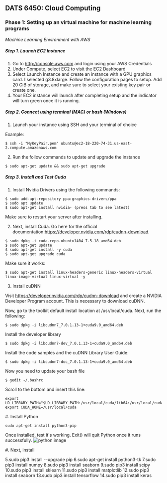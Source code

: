 ## DATS 6450: Cloud Computing
### Phase 1: Setting up an virtual machine for machine learning programs

*Machine Learning Environment with AWS*

##### Step 1. Launch EC2 Instance
1. Go to http://console.aws.com and login using your AWS Credentials
2. Under Compute, select EC2 to visit the EC2 Dashboard
3. Select Launch Instance and create an instance with a GPU graphics card. I selected g3.8xlarge. Follow the configuration pages to setup. Add 20 GiB of storage, and make sure to select your existing key pair or create one.
4. Your EC2 instance will launch after completing setup and the indicator will turn green once it is running.

##### Step 2. Connect using terminal (MAC) or bash (Windows)
1. Launch your instance using SSH and your terminal of choice

Example:
```
$ ssh -i "MyKeyPair.pem" ubuntu@ec2-18-220-74-31.us-east-2.compute.amazonaws.com
```
2. Run the follow commands to update and upgrade the instance
```
$ sudo apt-get update && sudo apt-get upgrade
```
##### Step 3. Install and Test Cuda
1. Install Nvidia Drivers using the following commands:
```
$ sudo add-apt-repository ppa:graphics-drivers/ppa
$ sudo apt update
$ sudo apt-get install nvidia- (press tab to see latest)
```
Make sure to restart your server after installing.

2. Next, install Cuda. Go here for the official documentation:https://developer.nvidia.com/rdp/cudnn-download.
```
$ sudo dpkg -i cuda-repo-ubuntu1404_7.5-18_amd64.deb
$ sudo apt-get update
$ sudo apt-get install -y cuda
$ sudo apt-get upgrade cuda
```
Make sure it works:
```
$ sudo apt-get install linux-headers-generic linux-headers-virtual linux-image-virtual linux-virtual -y
```
3. Install cuDNN

Visit https://developer.nvidia.com/rdp/cudnn-download and create a NVIDIA Developer Program account. This is necessary to download cuDNN.

Now, go to the toolkit default install location at /usr/local/cuda. Next, run the following:
```
$ sudo dpkg -i libcudnn7_7.0.1.13-1+cuda9.0_amd64.deb
```
Install the developer library
```
$ sudo dpkg -i libcudnn7-dev_7.0.1.13-1+cuda9.0_amd64.deb
```
Install the code samples and the cuDNN Library User Guide:
```
$ sudo dpkg -i libcudnn7-doc_7.0.1.13-1+cuda9.0_amd64.deb
```
Now you need to update your bash file
```
$ gedit ~/.bashrc
```
Scroll to the bottom and insert this line:
```
export LD_LIBRARY_PATH="$LD_LIBRARY_PATH:/usr/local/cuda/lib64:/usr/local/cuda/extras/CUPTI/lib64"
export CUDA_HOME=/usr/local/cuda
```




#. Install Python
```
sudo apt-get install python3-pip
```
Once installed, test it's working. Exit() will quit Python once it runs successfully.
![python image](/images/python.jpeg)

#. Next, install

5.sudo pip3 install --upgrade pip
6.sudo apt-get install python3-tk
7.sudo pip3 install numpy
8.sudo pip3 install seaborn
9.sudo pip3 install scipy
10.sudo pip3 install sklearn
11.sudo pip3 install matplotlib
12.sudo pip3 install seaborn
13.sudo pip3 install tensorflow
14.sudo pip3 install keras
